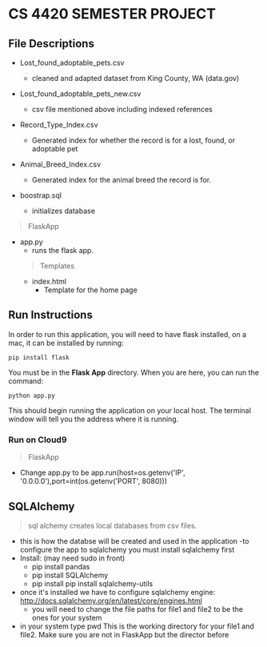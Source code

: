# CS 4420 SEMESTER PROJECT

## File Descriptions

- Lost_found_adoptable_pets.csv
  - cleaned and adapted dataset from King County, WA (data.gov)

- Lost_found_adoptable_pets_new.csv
  - csv file mentioned above including indexed references

- Record_Type_Index.csv
  - Generated index for whether the record is for a lost, found, or adoptable pet

- Animal_Breed_Index.csv
  - Generated index for the animal breed the record is for.

- boostrap.sql
  - initializes database

> FlaskApp
- app.py
  - runs the flask app.
  > Templates
  - index.html
    - Template for the home page

## Run Instructions

In order to run this application, you will need to have flask installed, on a mac, it can be installed by running:

    pip install flask

You must be in the **Flask App** directory.  When you are here, you can run the command:

    python app.py

This should begin running the application on your local host.  The terminal window will tell you the address where it is running.

### Run on  Cloud9

> FlaskApp
- Change app.py to be app.run(host=os.getenv('IP', '0.0.0.0'),port=int(os.getenv('PORT', 8080)))

## SQLAlchemy
> sql alchemy creates local databases from csv files.
   - this is how the databse will be created and used in the application
      -to configure the app to sqlalchemy you must install sqlalchemy first
   - Install: (may need sudo in front)
      - pip install pandas
      - pip install SQLAlchemy
      - pip install pip install sqlalchemy-utils
   - once it's installed we have to configure sqlalchemy engine: http://docs.sqlalchemy.org/en/latest/core/engines.html
      - you will need to change the file paths for file1 and file2 to be the ones for your system
   - in your system type pwd This is the working directory for your file1 and file2. Make sure you are not in FlaskApp but the director before